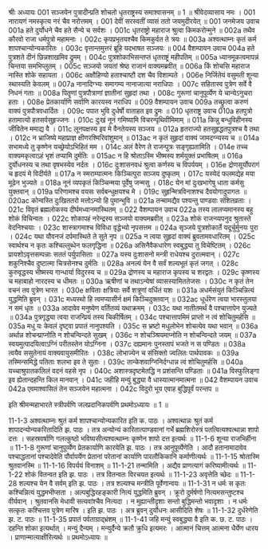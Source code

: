 श्रीः
अध्यायः 001
सञ्जयेन पुत्रादीन्प्रति शोचतो धृतराष्ट्रस्य समाश्वासनम् ॥ 1 ॥
श्रीवेदव्यासाय नमः ।
001	नारायणं नमस्कृत्य नरं चैव नरोत्तमम् ।
001	देवीं सरस्वतीं व्यासं ततो जयमुदीरयेत् ॥
001	जनमेजय उवाच 
001a	हते दुर्योधने चैव हते सैन्ये च सर्वशः ।
001c	धृतराष्ट्रो महाराज श्रुत्वा किमकरोन्मुने ॥
002a	तथैव कौरवो राजा धर्मपुत्रो महामनाः ।
002c	कृपप्रभृतयश्चैव किमकुर्वत ते त्रयः ॥
003a	अश्वत्थाम्नः कृतं कर्म शापश्चान्योन्यकारितः ।
003c	वृत्तान्तमुत्तरं ब्रूहि यदभाषत सञ्जयः ॥
004	वैशम्पायन उवाच 
004a	हते पुत्रशते दीनं छिन्नशाखमिव द्रुमम् ।
004c	पुत्रशोकाभिसन्तप्तं धृतराष्ट्रं महीपतिम् ॥
005a	ध्यानमूकत्वमापन्नं चिन्तया समभिप्लुतम् ।
005c	सञ्जयो जयतां श्रेष्ठ राजानं वाक्यमब्रवीत् ॥
006a	किं शोचसि महाराज नास्ति शोके सहायता ।
006c	अक्षौहिण्यो हताश्चाष्टौ दश चैव विशाम्पते ।
006e	निर्जितेयं वसुमती शून्या स्थास्यति केवलम् ॥
007a	नानादिग्भ्यः समागम्य नानाजात्या नराधिपाः ।
007c	सहितास्व पुत्रेण सर्वे वै निधनं गताः ॥
008a	पितॄणां पुत्रपौत्राणां ज्ञातीनां सुहृदां तथा ।
008c	गुरूणां चानुपूर्व्येण ये चान्येऽनुचरा हताः ।
008e	प्रेतकार्याणि सर्वाणि कारयस्व नराधिप ॥
009	वैशम्पायन उवाच 
009a	तच्छ्रुत्वा करुणं वाक्यं पुत्रपौत्रवधार्दितः ।
009c	पपात भुवि दुर्धर्षो वाताहत इव द्रुमः ॥
010	धृतराष्ट्र उवाच 
010a	हतपुत्रो हतामात्यो हतसर्वसुहृज्जनः ।
010c	दुःखं नूनं गमिष्यामि विचरन्पृथिवीमिमाम् ॥
011a	किन्नु बन्धुविहीनस्य जीवितेन ममाद्य वै ।
011c	लूनपक्षस्य इव मे वैनतेयस्य सञ्जय ॥
012a	हृतराज्यो हतसुहृद्धतपुत्रश्च वै तथा ।
012c	न भ्राजिष्ये महाप्राज्ञ क्षीणरश्मिरिवांशुमान् ॥
013ac	न कृतं सुहृदां वाक्यं जामदग्न्यस्य च ॥
014a	सभामध्ये तु कृष्णेन यच्छ्रेयोऽभिहितं मम ।
014c	अलं वैरेण ते राजन्पुत्रः सङ्गृह्यतामिति ।
014e	तच्च वाक्यमकृत्वाऽहं भृशं तप्यामि दुर्मतिः ॥
015ac	न हि श्रोताऽस्मि भीष्मस्य शर्मयुक्तं प्रभाषितम् ॥
016a	दुर्योधनस्य च तथा वृषभस्येव नर्दतः ।
016c	दुःशासनवधं श्रुत्वा कर्णस्य च विपर्ययम् ।
016e	द्रोणसूर्योपरागं च हृदयं मे विदीर्यते ॥
017a	न स्मराम्यात्मनः किञ्चित्पुरा सञ्जय दुष्कृतम् ।
017c	यस्येदं फलमद्येह मया मूढेन भुज्यते ॥
018a	नूनं व्यपकृतं किञ्चिन्मया पूर्वेषु जन्मसु ।
018c	येन मां दुःखभागेषु धाता कर्मसु युक्तवान् ॥
019a	परिणामश्च वयसः सर्वबन्धुक्षयश्च मे ।
019c	सुहृन्मित्रविनाशश्च दैवयोगादुपागतः ॥
020ac	कोन्वस्ति दुःखिततरो मत्तोऽन्यो हि पुमान्भुवि ॥
021a	तन्मामद्यैव पश्यन्तु पाण्डवाः संशितव्रताः ।
021c	विवृतं ब्रह्मलोकस्य दीर्घमध्वानमास्थितम् ॥
022	वैशम्पायन उवाच 
022a	तस्य लालप्यमानस्य बहु शोकं विचिन्वतः ।
022c	शोकापहं नरेन्द्रस्य सञ्जयो वाक्यमब्रवीत् ॥
023a	शोकं राजन्व्यपनुद श्रुतास्ते वेदनिश्चयाः ।
023c	शास्त्रागमाश्च विविधा वृद्धेभ्यो नृपसत्तम ॥
024a	सृञ्जये पुत्रशोकार्ते यदूर्चुर्मुनयः पुरा ।
024c	यथा यौवनजं दर्पमास्थिते ते सुते नृप ॥
025a	न त्वया सुहृदां वाक्यं ब्रुवतामवधारितम् ।
025c	स्वार्थश्च न कृतः कश्चिल्लुब्धेन फलगृद्धिना ॥
026a	असिनैवैकधारेण स्वबुद्ध्या तु विचेष्टितम् ।
026c	प्रायशोऽवृत्तसम्पन्नाः सततं पर्युपासिताः ॥
027a	यस्य दुःशासनो मन्त्री राधेयश्च दुरात्मवान् ।
027c	शकुनिश्चैव दुष्टात्मा चित्रसेनश्च दुर्मतिः ॥
028a	अनल्पं येन वै सर्वं शल्यभूतं कृतं जगत् ।
028c	कुरुवृद्धस्य भीष्मस्य गान्धार्या विदुरस्य च ॥
029a	द्रोणस्य च महाराज कृपस्य च शरद्वतः ।
029c	कृष्णस्य च महाबाहो नारदस्य च धीमतः ॥
030a	ऋषीणां च तथाऽन्येषां व्यासस्यामिततेजसः ।
030c	न कृतं तेन वचनं तव पुत्रेण भारत ।
030e	क्षपिताः क्षत्रियाः सर्वे शत्रूणां वर्धितं यशः ॥
031a	अधर्मसंयुतं किञ्चिन्नित्यं युद्धमिति ब्रुवन् ।
031c	मध्यस्थो हि त्वमप्यासीर्न क्षमं किञ्चिदुक्तवान् ॥
032ac	धूर्धरेण त्वया भारस्तुलया न समं धृतः ॥
033a	आदावेव मनुष्येण वर्तितव्यं यथाक्रमम् ।
033c	यथा नातीतमर्थं वै पश्चात्तापेन युज्यते ॥
034a	पुत्रगृद्ध्या त्वया राजन्प्रियं तस्य चिकीर्षितम् ।
034c	पश्चात्तापमिमं प्राप्तो न त्वं शोचितुमर्हसि ॥
035a	मधु यः केवलं दृष्ट्वा प्रपातं नानुपश्यति ।
035c	स भ्रष्टो मधुलोभेन शोचत्येव यथा भवान् ॥
036a	अर्थान्न शोचन्प्राप्नोति न शोचन्विन्दते सुखम् ।
036c	न शोचञ्श्रियमाप्नोति न शोचन्विन्दते जयम् ॥
037a	स्वयमुत्पादयित्वाऽग्निं परीतस्तेन योऽग्निना ।
037c	दह्यमानः पुनस्तापं भजते न स पण्डितः ॥
038a	त्वयैव ससुतेनायं वाक्यवायुसमीरितः ।
038c	लोभाज्येन च संसिक्तो ज्वलितः पार्थपावकः ॥
039a	तस्मिन्समिद्धे पतिताः शलभा इव ते सुताः ।
039c	तान्केशवाग्निनिर्दग्धान्न त्वं शोचितुमर्हसि ॥
040a	यच्चाश्रुपातकलिलं वदनं वहसे नृप ।
040c	अशास्त्रदृष्टमेतद्धि न प्रशंसन्ति पण्डिताः ॥
041a	विस्फुलिङ्गा इव ह्येतान्दहन्ति किल मानवान् ।
041c	जहीहि मन्युं बुद्ध्या वै धास्यात्मानमात्मना ॥ 
042	वैशम्पायन उवाच 
042a	एवमाश्वासितं तेन सञ्जयेन महात्मना ।
042c	विदुरो भूय एवाह बुद्धिपूर्वं परन्तप ॥ 

इति श्रीमन्महाभारते स्त्रीपर्वणि जलप्रदानिकपर्वणि प्रथमोऽध्यायः ॥ 1 ॥

11-1-3 अश्वत्थाम्नः श्रुतं कर्म शापश्चान्योन्यकारित इति क. पाठः । अश्वत्थान्नः श्रुतं कर्म शापादन्योन्यकरितादिति झ. पाठः । तत्र अन्योन्यं कारितात्पाण्डवानां गर्भे ब्रह्मशिरोस्त्रं पतत्वित्यश्वत्थान्ना शापो दत्तः । सहस्रवर्षाणि गलत्कुष्ठो भविष्यसीत्यश्वत्थाम्नः कृष्णेन शापो दत्त इत्यर्थः ॥ 11-1-6 शून्या राजभिर्हीना ॥ 11-1-8 गुरूणां चानुपूर्व्येण प्रेतकार्याणि कारयेति झ. पाठः । तत्र आनुपूर्व्येणेति । आदौ हतानामादावेव पश्चाद्धतानां पश्चादेवेति पौर्वापर्येण प्रेतानां परेतानां कार्याणि पारलौकिकानि कर्माणीत्यर्थः ॥ 11-1-15 श्रोतास्मि श्रुतवानस्मि ॥ 11-1-16 विपर्ययं विनाशम् ॥ 11-1-21 तन्मामिति । अद्यैव प्राणत्यागं करिष्यामीत्यर्थः ॥ 11-1-22 शोकं वितन्वत इति झ. पाठः । तत्र वितन्वतः विरचयत इत्यर्थः ॥ 11-1-23 अवृत्तेति च्छेदः ॥ 11-1-28 शल्यश्च येन वै सर्वम् इति झ. पाठः । तत्र शल्यश्च मन्त्रीति पूर्वेणान्वयः ॥ 11-1-31 न धर्मः स कृतः कश्चिन्नित्यं युद्धमभीप्सता । अल्पबुद्धिरहङ्कारी नित्यं युद्धमिति ब्रुवन् । क्रूरो दुर्मर्षणो नित्यमसन्तुष्टश्च वीर्यवान् । श्रुतवानसि मेधावी सत्यवांश्चैव नित्यदा । न मुह्यान्तीदृशाः सन्तो बुद्धिमन्तो भवादृशाः । न धर्मः सत्कृतः कश्चित्तव पुत्रेण मारिष । इति झ. पाठः । अत्र ब्रुवन् दुर्योधनः आसीदिति शेषः ॥ 11-1-32 दुर्धरेणेति झ. ट. पाठः ॥ 11-1-35 प्रपातं पर्वताग्राद्भ्रंशम् ॥ 11-1-41 जहि मन्युं स्वबुद्ध्या वै इति क. छ. ट. पाठः । दहन्ति शोका इत्यर्थात् । मन्युं दैन्यम् । मन्युर्दैन्ये क्रतौ क्रुधि इत्यमरः । आत्मानं चित्तम् आत्मना धैर्येण धारय । प्राणान्मात्याक्षीरित्यर्थः ॥ प्रथमोऽध्यायः ॥	
